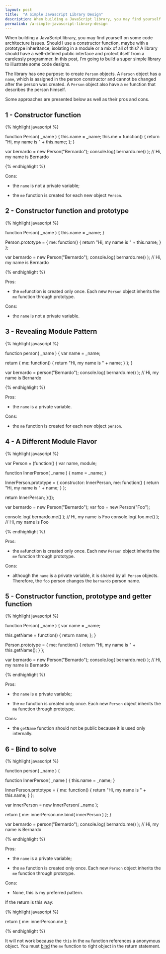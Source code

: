 ```yaml
---
layout: post
title:  "A Simple Javascript Library Design"
description: When building a JavaScript library, you may find yourself on some code architecture issues. A library should have a well-defined public interface and protect itself from a carelessly programmer. In this post, I’m going to build a super simple library to illustrate some code designs.
permalink: /a-simple-javascript-library-design
---
```


When building a JavaScript library, you may find yourself on some code architecture issues. Should I use a constructor function, maybe with a prototype inheritance, isolating in a module or a mix of all of this? A library should have a well-defined public interface and protect itself from a carelessly programmer. In this post, I'm going to build a super simple library to illustrate some code designs.

The library has one purpose: to create `Person` objects. A `Person` object has a `name`, which is assigned in the person constructor and cannot be changed after the person was created. A `Person` object also have a `me` function that describes the person himself.

Some approaches are presented below as well as their pros and cons.

## 1 - Constructor function

{% highlight javascript %}

function Person( _name ) {
  this.name = _name;
  this.me = function() {
    return "Hi, my name is " + this.name;
  };
}

var bernardo = new Person("Bernardo");
console.log( bernardo.me() ); // Hi, my name is Bernardo

{% endhighlight %}

Cons:

- the `name` is not a private variable;

- the `me` function is created for each new object `Person`.

## 2 - Constructor function and prototype

{% highlight javascript %}

function Person( _name ) {
  this.name = _name;
}

Person.prototype = {
  me: function() {
    return "Hi, my name is " + this.name;
  }
};

var bernardo = new Person("Bernardo");
console.log( bernardo.me() ); // Hi, my name is Bernardo

{% endhighlight %}

Pros:

- the `me`function is created only once. Each new `Person` object inherits the `me` function through prototype.

Cons:

- the `name` is not a private variable.


## 3 - Revealing Module Pattern

{% highlight javascript %}

function person( _name ) {
  var name = _name;

  return {
    me: function() {
      return "Hi, my name is " + name;
    }
  };
}

var bernardo = person("Bernardo");
console.log( bernardo.me() ); // Hi, my name is Bernardo

{% endhighlight %}


Pros:

- the `name` is a private variable.

Cons:

- the `me` function is created for each new object `person`.

## 4 - A Different Module Flavor

{% highlight javascript %}

var Person = (function() {
  var name,
    module;

  function InnerPerson( _name ) {
    name = _name;
  }

  InnerPerson.prototype = {
    constructor: InnerPerson,
    me: function() {
      return "Hi, my name is " + name;
    }
  };

  return InnerPerson;
}());

var bernardo = new Person("Bernardo");
var foo = new Person("Foo");

console.log( bernardo.me() ); // Hi, my name is Foo
console.log( foo.me() ); // Hi, my name is Foo

{% endhighlight %}

Pros:

- the `me`function is created only once. Each new `Person` object inherits the `me` function through prototype.

Cons:

- although the `name` is a private variable, it is shared by all `Person` objects. Therefore, the `foo` person changes the `bernardo` person name.

## 5 - Constructor function, prototype and getter function

{% highlight javascript %}

function Person( _name ) {
  var name = _name;

  this.getName = function() {
    return name;
  };
}

Person.prototype = {
  me: function() {
    return "Hi, my name is " + this.getName();
  }
};

var bernardo = new Person("Bernardo");
console.log( bernardo.me() ); // Hi, my name is Bernardo

{% endhighlight %}

Pros:

- the `name` is a private variable;

- the `me` function is created only once. Each new `Person` object inherits the `me` function through prototype.

Cons:

- the `getName` function should not be public because it is used only internally.

## 6 - Bind to solve

{% highlight javascript %}

function person( _name ) {

  function InnerPerson( _name ) {
    this.name = _name;
  }

  InnerPerson.prototype = {
    me: function() {
      return "Hi, my name is " + this.name;
    }
  };

  var innerPerson = new InnerPerson( _name );

  return {
    me: innerPerson.me.bind( innerPerson )
  };
}

var bernardo = person("Bernardo");
console.log( bernardo.me() ); // Hi, my name is Bernardo

{% endhighlight %}


Pros:

- the `name` is a private variable;

- the `me` function is created only once. Each new `Person` object inherits the `me` function through prototype.

Cons:

- None, this is my preferred pattern.

If the return is this way:

{% highlight javascript %}

return {
  me: innerPerson.me
};

{% endhighlight %}

It will not work because the `this` in the `me` function references a anonymous object. You must [bind](https://developer.mozilla.org/en-US/docs/Web/JavaScript/Reference/Global_Objects/Function/bind) the `me` function to right object in the return statement.

